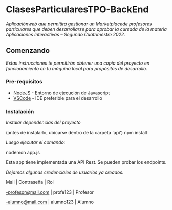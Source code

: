 # ClasesParticularesTPO-BackEnd

_Aplicaciónweb que permitirá gestionar un Marketplacede profesores particulares que deben desarrollarse para aprobar la cursada de la materia Aplicaciones Interactivas – Segundo Cuatrimestre 2022._

## Comenzando 

_Estas instrucciones te permitirán obtener una copia del proyecto en funcionamiento en tu máquina local para propósitos de desarrollo._

### Pre-requisitos 

- [NodeJS](https://nodejs.org/es/) - Entorno de ejecución de Javascript
- [VSCode](https://code.visualstudio.com/) - IDE preferible para el desarrollo

### Instalación 

_Instalar dependencias del proyecto_

(antes de instalarlo, ubicarse  dentro de la carpeta 'api')
npm install

_Luego ejecutar el comando:_

nodemon app.js

Esta app tiene implementada una API Rest.
Se pueden probar los endpoints.

_Dejamos algunas credenciales de usuarios ya creados._

Mail | Contraseña | Rol

-profesor@mail.com | profe123 | Profesor

-alumno@mail.com | alumno123 | Alumno
